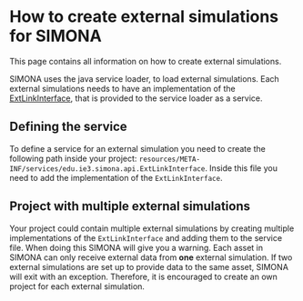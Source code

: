 # How to create external simulations for SIMONA

This page contains all information on how to create external simulations.

SIMONA uses the java service loader, to load external simulations. Each external simulations needs to have an
implementation of the [ExtLinkInterface](/extlinkinterface), that is provided to the service loader as a service.


## Defining the service

To define a service for an external simulation you need to create the following path inside your project:
`resources/META-INF/services/edu.ie3.simona.api.ExtLinkInterface`. Inside this file you need to add the implementation
of the `ExtLinkInterface`.


## Project with multiple external simulations
Your project could contain multiple external simulations by creating multiple implementations of the `ExtLinkInterface`
and adding them to the service file. When doing this SIMONA will give you a warning. Each asset in SIMONA can only
receive external data from **one** external simulation. If two external simulations are set up to provide data to the
same asset, SIMONA will exit with an exception. Therefore, it is encouraged to create an own project for each external
simulation.






